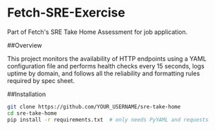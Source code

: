 # Fetch-SRE-Exercise
Part of Fetch's SRE Take Home Assessment for job application.

##Overview

This project monitors the availability of HTTP endpoints using a YAML configuration file and performs health checks every 15 seconds, logs uptime by domain, and follows all the reliability and formatting rules required by spec sheet.

##Installation

```bash
git clone https://github.com/YOUR_USERNAME/sre-take-home
cd sre-take-home
pip install -r requirements.txt  # only needs PyYAML and requests
